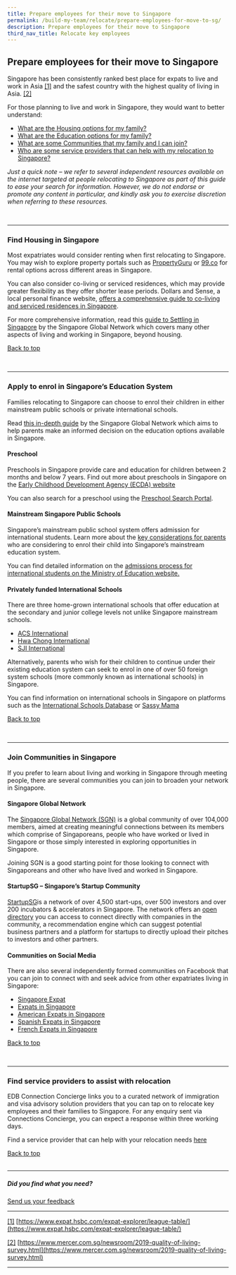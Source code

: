 ```yaml
---
title: Prepare employees for their move to Singapore
permalink: /build-my-team/relocate/prepare-employees-for-move-to-sg/
description: Prepare employees for their move to Singapore
third_nav_title: Relocate key employees
---
```

## Prepare employees for their move to Singapore


Singapore has been consistently ranked best place for expats to live and work in Asia [\[1\]](#_ftn1) and the safest country with the highest quality of living in Asia. [\[2\]](#_ftn2)

For those planning to live and work in Singapore, they would want to better understand:

* [What are the Housing options for my family?](#find-housing-in-singapore)
* [What are the Education options for my family?](#apply-to-enrol-in-singapores-education-system)
* [What are some Communities that my family and I can join?](#join-communities-in-singapore)
* [Who are some service providers that can help with my relocation to Singapore?](#find-service-providers-to-assist-with-relocation)

_Just a quick note – we refer to several independent resources available on the internet targeted at people relocating to Singapore as part of this guide to ease your search for information. However, we do not endorse or promote any content in particular, and kindly ask you to exercise discretion when referring to these resources._

<br><hr>

### Find Housing in Singapore

Most expatriates would consider renting when first relocating to Singapore. You may wish to explore property portals such as <a target="_blank" href="https://www.propertyguru.com.sg/">PropertyGuru</a> or <a target="_blank" href="https://www.99.co/">99.co</a> for rental options across different areas in Singapore.

You can also consider co-living or serviced residences, which may provide greater flexibility as they offer shorter lease periods. Dollars and Sense, a local personal finance website, <a target="_blank" href="https://dollarsandsense.sg/price-guide-co-living-spaces-serviced-apartments/">offers a comprehensive guide to co-living and serviced residences in Singapore</a>.

For more comprehensive information, read this <a target="_blank" href="https://singaporeglobalnetwork.gov.sg/guides/settling-in-sg/">guide to Settling in Singapore</a> by the Singapore Global Network which covers many other aspects of living and working in Singapore, beyond housing.

[Back to top](#prepare-employees-for-their-move-to-singapore)<br>

<br><hr>

### Apply to enrol in Singapore’s Education System

Families relocating to Singapore can choose to enrol their children in either mainstream public schools or private international schools.

Read <a target="_blank" href="https://singaporeglobalnetwork.gov.sg/guides/education-in-sg/">this in-depth guide</a> by the Singapore Global Network which aims to help parents make an informed decision on the education options available in Singapore.

#### Preschool

Preschools in Singapore provide care and education for children between 2 months and below 7 years. Find out more about preschools in Singapore on the <a target="_blank" href="https://www.ecda.gov.sg/parents/choosing-a-preschool/choosing-a-preschool-for-your-child">Early Childhood Development Agency (ECDA) website</a>

You can also search for a preschool using the <a target="_blank" href="https://go.gov.sg/ecda-psp">Preschool Search Portal</a>.

#### Mainstream Singapore Public Schools

Singapore’s mainstream public school system offers admission for international students. Learn more about the <a target="_blank" href="https://www.moe.gov.sg/international-students/studying-in-singapore">key considerations for parents</a> who are considering to enrol their child into Singapore’s mainstream education system.

You can find detailed information on the <a target="_blank" href="https://www.moe.gov.sg/international-students/admission">admissions process for international students on the Ministry of Education website.</a>

#### Privately funded International Schools

There are three home-grown international schools that offer education at the secondary and junior college levels not unlike Singapore mainstream schools.

* <a target="_blank" href="http://www.acsinternational.com.sg/">ACS International </a>
* <a target="_blank" href="http://www.hcis.edu.sg/">Hwa Chong International </a>
* <a target="_blank" href="http://www.sji-international.com.sg/">SJI International </a>

Alternatively, parents who wish for their children to continue under their existing education system can seek to enrol in one of over 50 foreign system schools (more commonly known as international schools) in Singapore.

You can find information on international schools in Singapore on platforms such as the <a target="_blank" href="https://www.international-schools-database.com/in/singapore">International Schools Database</a> or <a target="_blank" href="https://www.sassymamasg.com/schools-guide/">Sassy Mama</a>

[Back to top](#prepare-employees-for-their-move-to-singapore)<br>

<br><hr>

### Join Communities in Singapore

If you prefer to learn about living and working in Singapore through meeting people, there are several communities you can join to broaden your network in Singapore.

#### Singapore Global Network

The <a target="_blank" href="https://singaporeglobalnetwork.gov.sg">Singapore Global Network (SGN)</a> is a global community of over 104,000 members, aimed at creating meaningful connections between its members which comprise of Singaporeans, people who have worked or lived in Singapore or those simply interested in exploring opportunities in Singapore.

Joining SGN is a good starting point for those looking to connect with Singaporeans and other who have lived and worked in Singapore.

#### StartupSG – Singapore’s Startup Community

<a target="_blank" href="https://www.startupsg.gov.sg/">StartupSG</a>is a network of over 4,500 start-ups, over 500 investors and over 200 incubators &amp; accelerators in Singapore. The network offers an <a target="_blank" href="https://www.startupsg.gov.sg/directory/startups/">open directory</a> you can access to connect directly with companies in the community, a recommendation engine which can suggest potential business partners and a platform for startups to directly upload their pitches to investors and other partners.

#### Communities on Social Media

There are also several independently formed communities on Facebook that you can join to connect with and seek advice from other expatriates living in Singapore:

* <a target="_blank" href="">Singapore Expat </a>
* <a target="_blank" href="">Expats in Singapore </a>
* <a target="_blank" href="">American Expats in Singapore</a>
* <a target="_blank" href="">Spanish Expats in Singapore </a>
* <a target="_blank" href="">French Expats in Singapore </a>


[Back to top](#prepare-employees-for-their-move-to-singapore)<br>

<br><hr>

### Find service providers to assist with relocation

EDB Connection Concierge links you to a curated network of immigration and visa advisory solution providers that you can tap on to relocate key employees and their families to Singapore. For any enquiry sent via Connections Concierge, you can expect a response within three working days.

Find a service provider that can help with your relocation needs <a target="_blank" href="https://www.edb.gov.sg/connections-concierge/service-providers.html?tab=general-service-providers&amp;servicecategory=recruitment&amp;hrsolutions">here</a>

  
	
[Back to top](#prepare-employees-for-their-move-to-singapore)<br><br>

<hr>

##### Did you find what you need?
[Send us your feedback](https://form.gov.sg/642693623cb98f001239be0d)
	

* * *

[\[1\]](#_ftnref1) [https://www.expat.hsbc.com/expat-explorer/league-table/](https://www.expat.hsbc.com/expat-explorer/league-table/)

[\[2\]](#_ftnref2) [https://www.mercer.com.sg/newsroom/2019-quality-of-living-survey.html](https://www.mercer.com.sg/newsroom/2019-quality-of-living-survey.html)

* * *